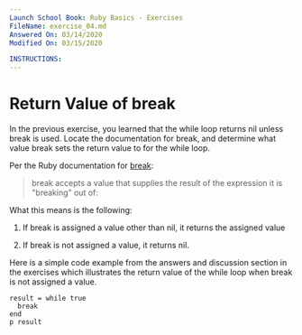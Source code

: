 ```yaml
---
Launch School Book: Ruby Basics - Exercises
FileName: exercise_04.md 
Answered On: 03/14/2020
Modified On: 03/15/2020

INSTRUCTIONS:
---
```


# Return Value of break

In the previous exercise, you learned that the while loop returns nil unless 
break is used. Locate the documentation for break, and determine what value 
break sets the return value to for the while loop.

Per the Ruby documentation for [break](https://ruby-doc.org/core-2.7.0/doc/syntax/control_expressions_rdoc.html#label-break+Statement):

> break accepts a value that supplies the result of the expression it is "breaking" out of:

What this means is the following:

1. If break is assigned a value other than nil, it returns the assigned value

2. If break is not assigned a value, it returns nil.

Here is a simple code example from the answers and discussion section in the 
exercises which illustrates the return value of the while loop when break 
is not assigned a value.

```
result = while true
  break
end
p result
```


